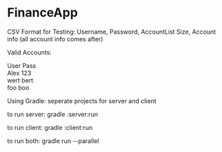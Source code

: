 # FinanceApp

CSV Format for Testing:
Username, Password, AccountList Size, Account info (all account info comes after)

Valid Accounts: 

User              Pass  
Alex              123  
wert              bert  
foo               boo

Using Gradle:
seperate projects for server and client

to run server:
	gradle :server:run

to run client:
	gradle :client:run

to run both:
	gradle run --parallel
